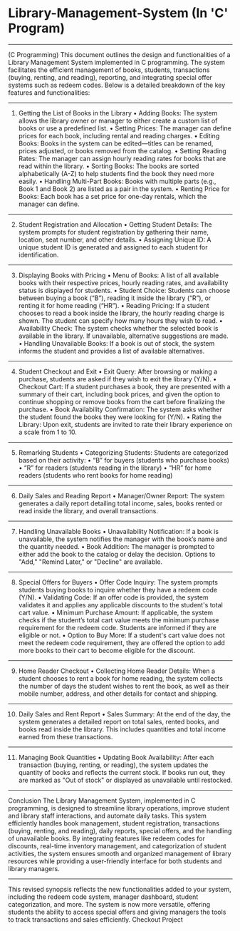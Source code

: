 # Library-Management-System (In 'C' Program)
 


________________________________________
(C Programming)
This document outlines the design and functionalities of a Library Management System implemented in C programming. The system facilitates the efficient management of books, students, transactions (buying, renting, and reading), reporting, and integrating special offer systems such as redeem codes. Below is a detailed breakdown of the key features and functionalities:
________________________________________
1. Getting the List of Books in the Library
• Adding Books: The system allows the library owner or manager to either create a custom list of books or use a predefined list.
• Setting Prices: The manager can define prices for each book, including rental and reading charges.
• Editing Books: Books in the system can be edited—titles can be renamed, prices adjusted, or books removed from the catalog.
• Setting Reading Rates: The manager can assign hourly reading rates for books that are read within the library.
• Sorting Books: The books are sorted alphabetically (A-Z) to help students find the book they need more easily.
• Handling Multi-Part Books: Books with multiple parts (e.g., Book 1 and Book 2) are listed as a pair in the system.
• Renting Price for Books: Each book has a set price for one-day rentals, which the manager can define.
________________________________________
2. Student Registration and Allocation
• Getting Student Details: The system prompts for student registration by gathering their name, location, seat number, and other details.
• Assigning Unique ID: A unique student ID is generated and assigned to each student for identification.
________________________________________
3. Displaying Books with Pricing
• Menu of Books: A list of all available books with their respective prices, hourly reading rates, and availability status is displayed for students.
• Student Choice: Students can choose between buying a book (“B”), reading it inside the library (“R”), or renting it for home reading (“HR”).
• Reading Pricing: If a student chooses to read a book inside the library, the hourly reading charge is shown. The student can specify how many hours they wish to read.
• Availability Check: The system checks whether the selected book is available in the library. If unavailable, alternative suggestions are made.
• Handling Unavailable Books: If a book is out of stock, the system informs the student and provides a list of available alternatives.
________________________________________
4. Student Checkout and Exit
• Exit Query: After browsing or making a purchase, students are asked if they wish to exit the library (Y/N).
• Checkout Cart: If a student purchases a book, they are presented with a summary of their cart, including book prices, and given the option to continue shopping or remove books from the cart before finalizing the purchase.
• Book Availability Confirmation: The system asks whether the student found the books they were looking for (Y/N).
• Rating the Library: Upon exit, students are invited to rate their library experience on a scale from 1 to 10.
________________________________________
5. Remarking Students
• Categorizing Students: Students are categorized based on their activity:
•	“B” for buyers (students who purchase books)
•	“R” for readers (students reading in the library)
•	“HR” for home readers (students who rent books for home reading)
________________________________________
6. Daily Sales and Reading Report
• Manager/Owner Report: The system generates a daily report detailing total income, sales, books rented or read inside the library, and overall transactions.
________________________________________
7. Handling Unavailable Books
• Unavailability Notification: If a book is unavailable, the system notifies the manager with the book’s name and the quantity needed.
• Book Addition: The manager is prompted to either add the book to the catalog or delay the decision. Options to "Add," "Remind Later," or "Decline" are available.
________________________________________
8. Special Offers for Buyers
• Offer Code Inquiry: The system prompts students buying books to inquire whether they have a redeem code (Y/N).
• Validating Code: If an offer code is provided, the system validates it and applies any applicable discounts to the student's total cart value.
• Minimum Purchase Amount: If applicable, the system checks if the student’s total cart value meets the minimum purchase requirement for the redeem code. Students are informed if they are eligible or not.
• Option to Buy More: If a student's cart value does not meet the redeem code requirement, they are offered the option to add more books to their cart to become eligible for the discount.
________________________________________
9. Home Reader Checkout
• Collecting Home Reader Details: When a student chooses to rent a book for home reading, the system collects the number of days the student wishes to rent the book, as well as their mobile number, address, and other details for contact and shipping.
________________________________________
10. Daily Sales and Rent Report
• Sales Summary: At the end of the day, the system generates a detailed report on total sales, rented books, and books read inside the library. This includes quantities and total income earned from these transactions.
________________________________________
11. Managing Book Quantities
• Updating Book Availability: After each transaction (buying, renting, or reading), the system updates the quantity of books and reflects the current stock. If books run out, they are marked as "Out of stock" or displayed as unavailable until restocked.
________________________________________
Conclusion
The Library Management System, implemented in C programming, is designed to streamline library operations, improve student and library staff interactions, and automate daily tasks. This system efficiently handles book management, student registration, transactions (buying, renting, and reading), daily reports, special offers, and the handling of unavailable books. By integrating features like redeem codes for discounts, real-time inventory management, and categorization of student activities, the system ensures smooth and organized management of library resources while providing a user-friendly interface for both students and library managers.
________________________________________
This revised synopsis reflects the new functionalities added to your system, including the redeem code system, manager dashboard, student categorization, and more. The system is now more versatile, offering students the ability to access special offers and giving managers the tools to track transactions and sales efficiently.
Checkout Project 

